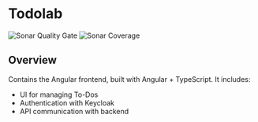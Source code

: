 # Todolab

![Sonar Quality Gate](https://img.shields.io/sonar/quality_gate/gasbrieo_todolab_frontend-angular?server=https%3A%2F%2Fsonarcloud.io&style=for-the-badge)
![Sonar Coverage](https://img.shields.io/sonar/coverage/gasbrieo_todolab_frontend-angular?server=https%3A%2F%2Fsonarcloud.io&style=for-the-badge)

## Overview

Contains the Angular frontend, built with Angular + TypeScript. It includes:

- UI for managing To-Dos
- Authentication with Keycloak
- API communication with backend
